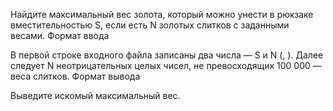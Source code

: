 Найдите максимальный вес золота, который можно унести в рюкзаке вместительностью S, если есть N золотых слитков с заданными весами.
Формат ввода

В первой строке входного файла записаны два числа — S и N (, ).
Далее следует N неотрицательных целых чисел, не превосходящих 100 000 — веса слитков.
Формат вывода

Выведите искомый максимальный вес.